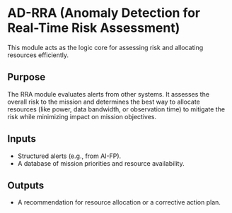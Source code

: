 # AD-RRA (Anomaly Detection for Real-Time Risk Assessment)

This module acts as the logic core for assessing risk and allocating resources efficiently.

## Purpose
The RRA module evaluates alerts from other systems. It assesses the overall risk to the mission and determines the best way to allocate resources (like power, data bandwidth, or observation time) to mitigate the risk while minimizing impact on mission objectives.

## Inputs
- Structured alerts (e.g., from AI-FP).
- A database of mission priorities and resource availability.

## Outputs
- A recommendation for resource allocation or a corrective action plan.